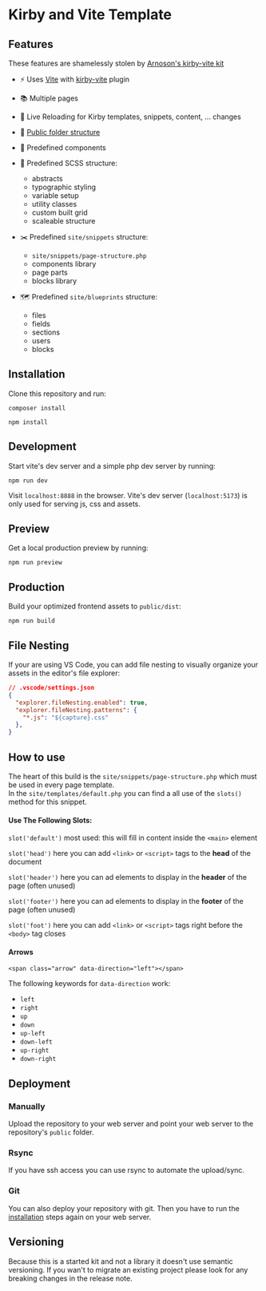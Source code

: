 # Kirby and Vite Template

## Features

These features are shamelessly stolen by [Arnoson's kirby-vite kit](https://github.com/arnoson/kirby-vite-multi-page-kit) 

- ⚡️ Uses [Vite](https://vitejs.dev/) with [kirby-vite](https://github.com/arnoson/kirby-vite) plugin
- 📚 Multiple pages
- 🔄 Live Reloading for Kirby templates, snippets, content, ... changes
- 📂 [Public folder structure](https://getkirby.com/docs/guide/configuration#custom-folder-setup__public-folder-setup)

- 🧩 Predefined components
- 🎨 Predefined SCSS structure:
  - abstracts
  - typographic styling
  - variable setup
  - utility classes
  - custom built grid
  - scaleable structure
- ✂️ Predefined `site/snippets` structure:
  - `site/snippets/page-structure.php`
  - components library
  - page parts
  - blocks library
- 🗺️ Predefined `site/blueprints` structure:
  - files
  - fields
  - sections
  - users
  - blocks


## Installation

Clone this repository and run:

```
composer install
```

```
npm install
```

## Development

Start vite's dev server and a simple php dev server by running:

```
npm run dev
```

Visit `localhost:8888` in the browser. Vite's dev server (`localhost:5173`) is only used for serving js, css and assets.

## Preview

Get a local production preview by running:

```
npm run preview
```

## Production

Build your optimized frontend assets to `public/dist`:

```
npm run build
```

## File Nesting

If your are using VS Code, you can add file nesting to visually organize your assets in the editor's file explorer:

```json
// .vscode/settings.json
{
  "explorer.fileNesting.enabled": true,
  "explorer.fileNesting.patterns": {
    "*.js": "${capture}.css"
  },
}
```

## How to use

The heart of this build is the `site/snippets/page-structure.php`
which must be used in every page template.  
In the `site/templates/default.php` you can find a all use of the `slots()` method for this snippet.  
  
  
#### Use The Following Slots:

`slot('default')`   most used: this will fill in content inside the `<main>` element  
  
`slot('head')`      here you can add `<link>` or `<script>` tags to the **head** of the document  
  
`slot('header')`    here you can ad elements to display in the **header** of the page (often unused)  
  
`slot('footer')`    here you can ad elements to display in the **footer** of the page (often unused)  
  
`slot('foot')`      here you can add `<link>` or `<script>` tags right before the `<body>` tag closes  

#### Arrows
```
<span class="arrow" data-direction="left"></span>
```
The following keywords for `data-direction` work:
- `left`
- `right`
- `up`
- `down`
- `up-left`
- `down-left`
- `up-right`
- `down-right`


## Deployment

### Manually

Upload the repository to your web server and point your web server to the repository's `public` folder.

### Rsync

If you have ssh access you can use rsync to automate the upload/sync.

### Git

You can also deploy your repository with git. Then you have to run the [installation](#installation) steps again on your web server.

## Versioning

Because this is a started kit and not a library it doesn't use semantic versioning.
If you wan't to migrate an existing project please look for any breaking changes in the release note.
